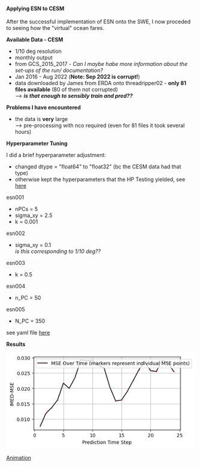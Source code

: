 #### Applying ESN to CESM

After the successful implementation of ESN onto the SWE, I now proceded to seeing how the "virtual" ocean fares.

**Available Data - CESM** 

- 1/10 deg resolution
- monthly output
- from GCS_2015_2017 - _Can I maybe habe more information about the set-ups of the run/ documentation?_
- Jan 2016 - Aug 2022 (**Note: Sep 2022 is corrupt!**)
- data downloaded by James from ERDA onto threadripper02 - **only 81 files available** (80 of them not corrupted)
  <br> --> **_is that enough to sensibly train and pred??_**

**Problems I have encountered**
- the data is **very** large
  <br> --> pre-processing with nco required (even for 81 files it took several hours)

**Hyperparameter Tuning**

I did a brief hyperparameter adjustment: 
- changed dtype = "float64" to "float32" (bc the CESM data had that type)
- otherwise kept the hyperparameters that the HP Testing yielded, see [here](./Hyperparameter_Tuning_SWE.md)

esn001
- nPCs = 5
- sigma_xy = 2.5
- k = 0.001 

esn002
- sigma_xy = 0.1
  <br> _is this corresponding to 1/10 deg??_

esn003 
- k = 0.5

esn004
- n_PC = 50

esn005 
- N_PC = 350

see yaml file [here](./esn_arguments_CESM_005.yaml)


**Results**

![MSE](./MSE_plot_CESM_005.png)

[Animation](./comparison_CESM_005.mp4)






